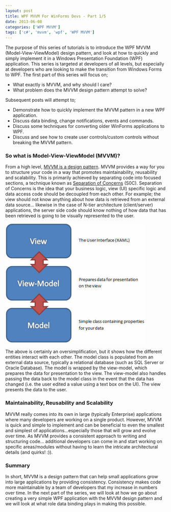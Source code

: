 ```yaml
---
layout: post
title: WPF MVVM For WinForms Devs - Part 1/5
date: 2013-06-08
categories: ['WPF MVVM']
tags: ['c#', 'mvvm', 'wpf', 'WPF MVVM']
---
```


The purpose of this series of tutorials is to introduce the WPF MVVM (Model-View-ViewModel) design pattern, and look at how to quickly and simply implement it in a Windows Presentation Foundation (WPF) application. This series is targeted at developers of all levels, but especially at developers who are looking to make the transition from Windows Forms to WPF. The first part of this series will focus on;

- What exactly is MVVM, and why should I care?
- What problem does the MVVM design pattern attempt to solve?

Subsequent posts will attempt to;

- Demonstrate how to quickly implement the MVVM pattern in a new WPF application.
- Discuss data binding, change notifications, events and commands.
- Discuss some techniques for converting older WinForms applications to WPF.
- Discuss and see how to create user controls/custom controls without breaking the MVVM pattern.

### So what is Model-View-ViewModel (MVVM)?

From a high level, [MVVM is a design pattern](http://en.wikipedia.org/wiki/MVVM 'Model-View-ViewModel'). MVVM provides a way for you to structure your code in a way that promotes maintainability, reusability and scalability. This is primarily achieved by separating code into focused sections, a technique known as [Separation of Concerns](http://en.wikipedia.org/wiki/Separation_of_concerns 'Separation of Concerns') (S0C). Separation of Concerns is the idea that your business logic, view (UI) specific logic and data access code should be decoupled from each other. For example; the view should not know anything about how data is retrieved from an external data source... likewise in the case of N-tier architecture (client/server) applications, the server side code should know nothing of how data that has been retrieved is going to be visually represented to the user.

[![MVVM Simplified](mvvm-simplification1.jpg)](mvvm-simplification1.jpg)

The above is certainly an oversimplification, but it shows how the different entities interact with each other. The model class is populated from an external data source, typically a relational database (such as SQL Server or Oracle Database). The model is wrapped by the view-model, which prepares the data for presentation to the view. The view-model also handles passing the data back to the model class in the event that the data has changed (i.e. the user edited a value using a text box on the UI). The view presents the data to the user.

### Maintainability, Reusability and Scalability

MVVM really comes into its own in large (typically Enterprise) applications where many developers are working on a single product. However, MVVM is quick and simple to implement and can be beneficial to even the smallest and simplest of applications...especially those that will grow and evolve over time. As MVVM provides a consistent approach to writing and structuring code... additional developers can come in and start working on specific areas/modules without having to learn the intricate architectural details (and quirks! :)).

### Summary

In short, MVVM is a design pattern that can help small applications grow into large applications by providing consistency. Consistency makes code more maintainable by a team of developers that my increase in numbers over time. In the next part of the series, we will look at how we go about creating a very simple WPF application with the MVVM design pattern and we will look at what role data binding plays in making this possible.
